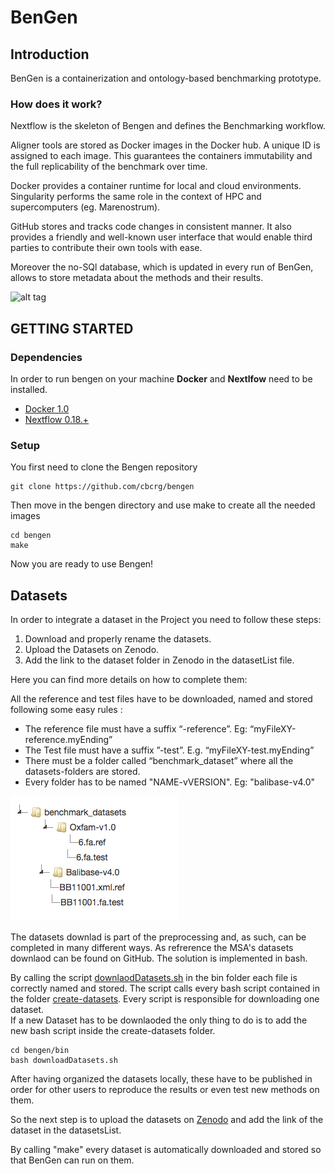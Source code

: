 # BenGen

## Introduction

BenGen is a containerization and ontology-based benchmarking prototype.


### How does it work?

Nextflow is the skeleton of Bengen and defines the Benchmarking workflow.

Aligner tools are stored as Docker images in the Docker hub. A unique ID is assigned to each image. This guarantees the containers immutability and the full replicability of the benchmark over time.  

Docker provides a container runtime for local and cloud environments. Singularity performs the same role in the context of HPC and supercomputers (eg. Marenostrum).

GitHub stores and tracks code changes in consistent manner. It also provides a friendly and well-known user interface that would enable third parties to contribute their own tools with ease. <br> 

Moreover the no-SQl database, which is updated in every run of BenGen, allows to store metadata about the methods and their results.

![alt tag](https://github.com/luisas/prova/blob/master/bengen_img01.png)



## GETTING STARTED

### Dependencies 
In order to run bengen on your machine **Docker** and **Nextlfow** need to be installed.

* [Docker 1.0](http://www.docker.com) 
* [Nextflow 0.18.+](http://www.nextflow.io)

### Setup 

You first need to clone the Bengen repository 
```
git clone https://github.com/cbcrg/bengen
```

Then move in the bengen directory and use make to create all the needed images
```
cd bengen
make
```
Now you are ready to use Bengen!


## Datasets

In order to integrate a dataset in the Project you need to follow these steps: 

1. Download and properly rename the datasets.
2. Upload the Datasets on Zenodo.
3. Add the link to the dataset folder in Zenodo in the datasetList file.

Here you can find more details on how to complete them: 

All the reference and test files have to be downloaded, named and stored following some easy rules :

*	The reference file must have a suffix “-reference”. Eg: “myFileXY-reference.myEnding” 
*	The Test file must have a suffix ”-test”. E.g. “myFileXY-test.myEnding”
*	There must be a folder called “benchmark_dataset” where all the datasets-folders are stored.
* Every folder has to be named "NAME-vVERSION". Eg: "balibase-v4.0"


![alt tag](https://github.com/cbcrg/bengen/blob/master/images/Datasets-organization.png)


The datasets downlad is part of the preprocessing and, as such, can be completed in many different ways.
As refrerence the MSA's datasets downlaod can be found on GitHub. The solution is implemented in bash.

By calling the script [downlaodDatasets.sh](https://github.com/cbcrg/bengen/blob/master/bin/downlaodDatasets.sh) in the bin folder each file 
is correctly named and stored.
The script calls every bash script contained in the folder [create-datasets](https://github.com/cbcrg/bengen/tree/master/create-datasets).
Every script is responsible for downloading one dataset. <br>
If a new Dataset has to be downlaoded the only thing to do is to add the new bash script inside the create-datasets folder.

```
cd bengen/bin
bash downloadDatasets.sh
```

After having organized the datasets locally, these have to be published in order for other users to reproduce the results or even test new methods on them.

So the next step is to upload the datasets on  [Zenodo](http://zenodo.org) and add the link of the dataset in the datasetsList.

By calling "make" every dataset is automatically downloaded and stored so that BenGen can run on them.












